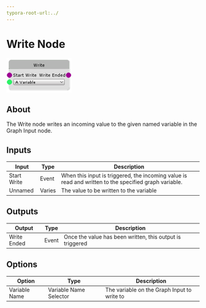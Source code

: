 ```yaml
---
typora-root-url:../
---
```


# Write Node

![Write-Node](/IMG/Write-Node.png)

## About

The Write node writes an incoming value to the given named variable in the Graph Input node. 

## Inputs
Input | Type | Description
------------ | ------|-------
Start Write | Event | When this input is triggered, the incoming value is read and written to the specified graph variable.
Unnamed | Varies | The value to be written to the variable

## Outputs
Output | Type| Description
------------ | -------|------
Write Ended | Event | Once the value has been written, this output is triggered

## Options
Option | Type | Description
------------ | -------|------
Variable Name | Variable Name Selector | The variable on the Graph Input to write to


